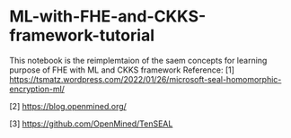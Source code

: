 # ML-with-FHE-and-CKKS-framework-tutorial

This notebook is the reimplemtaion of the saem concepts for learning purpose of FHE with ML and CKKS framework
Reference:
[1] https://tsmatz.wordpress.com/2022/01/26/microsoft-seal-homomorphic-encryption-ml/ 

[2] https://blog.openmined.org/

[3] https://github.com/OpenMined/TenSEAL
